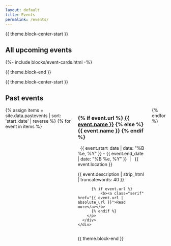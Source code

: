 ```yaml
---
layout: default
title: Events
permalink: /events/
---
```

{{ theme.block-center-start }}

<h2>All upcoming events</h2>

{%- include blocks/event-cards.html -%}

{{ theme.block-end }}



{{ theme.block-center-start }}

<h2>Past events</h2>

<div class="block columns is-multiline">
  {% assign items = site.data.pastevents | sort: 'start_date' | reverse  %}
  {% for event in items  %}
  <div class="column is-full">
    <div class="event-card card box hover-box columns is-gapless is-mobile">
      <div class="event-info card-content">
        <h3 class="event-title has-text-left">
          {% if event.url %} 
            <a href="{{ event.url | absolute_url }}">{{ event.name }}</a>
          {% else %}  
            {{ event.name }}
          {% endif %}
        </h3>
        <p class="event-details has-text-left sans-serif" style="margin-bottom:0">
          <i class="far fa-calendar-alt"></i>&nbsp;
          <time datetime="{{ event.start_date | date: '%Y-%m-%d' }}">{{ event.start_date | date: "%B %e, %Y" }}</time> - <time datetime="{{ event.end_date | date: '%Y-%m-%d' }}">{{ event.end_date | date: "%B %e, %Y" }}</time>&nbsp;&nbsp;|&nbsp;&nbsp;<i class="fas fa-map-marked-alt"></i>&nbsp;{{ event.location }}
        </p>
        <p class="excerpt has-text-left">
          {{ event.description | strip_html | truncatewords: 40 }}
        </p>
        <p class="has-text-left margin-unset">
            
          {% if event.url %} 
              <b><a class="serif" href="{{ event.url | absolute_url }}">Read more</a></b>
          {% endif %}
        </p>
      </div>
    </div>
  </div>
  {% endfor %}
</div>

{{ theme.block-end }}
